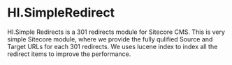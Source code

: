 # HI.SimpleRedirect
HI.Simple Redirects is a 301 redirects module for Sitecore CMS.
This is very simple Sitecore module, where we provide the fully qulified Source and Target URLs for each 301 redirects.
We uses lucene index to index all the redirect items to improve the performance.

